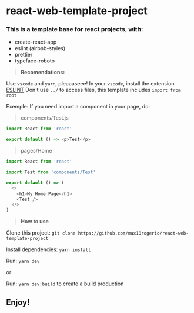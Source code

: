 # **react-web-template-project**

### This is a template base for react projects, with:

- create-react-app
- eslint (airbnb-styles)
- prettier
- typeface-roboto

> **Recomendations:**

Use `vscode` and `yarn`, pleaaaseee!
In your `vscode`, install the extension [ESLINT](https://marketplace.visualstudio.com/items?itemName=dbaeumer.vscode-eslint)
Don't use `../` to access files, this template includes `import from root`

Exemple:
If you need import a component in your page, do:
> components/Test.js
```js
import React from 'react'

export default () => <p>Test</p>
```
> pages/Home
```js
import React from 'react'

import Test from 'components/Test'

export default () => (
  <>
    <h1>My Home Page</h1>
    <Test />
  </>
)
```


> **How to use**

Clone this project: `git clone https://github.com/max10rogerio/react-web-template-project`

Install dependencies: `yarn install`

Run: `yarn dev`

or

Run: `yarn dev:build` to create a build production

## **Enjoy!**

